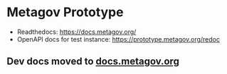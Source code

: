 # Metagov Prototype

* Readthedocs: https://docs.metagov.org/
* OpenAPI docs for test instance: https://prototype.metagov.org/redoc

## Dev docs moved to [docs.metagov.org](https://docs.metagov.org/)

